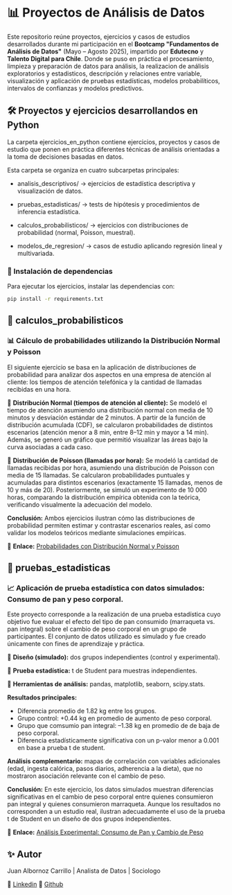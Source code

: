 # 📊 Proyectos de Análisis de Datos

Este repositorio reúne proyectos, ejercicios y casos de estudios desarrollados durante mi participación en el **Bootcamp "Fundamentos de Análisis de Datos"** (Mayo – Agosto 2025), impartido por **Edutecno** y **Talento Digital para Chile**. Donde se puso en práctica el procesamiento, limpieza y preparación de datos para análisis, la realizacion de análisis exploratorios y estadisticos, descripción y relaciones entre variable, visualización y aplicación de pruebas estadísticas, modelos probabilíticos, intervalos de confianzas y modelos predictivos. 

## 🛠️ Proyectos y ejercicios desarrollandos en Python

La carpeta ejercicios_en_python contiene ejercicios, proyectos y casos de estudio que ponen en práctica diferentes técnicas de análisis orientadas a la toma de decisiones basadas en datos.

Esta carpeta se organiza en cuatro subcarpetas principales:

- analisis_descriptivos/ → ejercicios de estadística descriptiva y visualización de datos.

- pruebas_estadisticas/ → tests de hipótesis y procedimientos de inferencia estadística.

- calculos_probabilisticos/ → ejercicios con distribuciones de probabilidad (normal, Poisson, muestral).

- modelos_de_regresion/ → casos de estudio aplicando regresión lineal y multivariada.

### 📌 Instalación de dependencias 

Para ejecutar los ejercicios, instalar las dependencias con:

```bash
pip install -r requirements.txt
```

## 📂 calculos_probabilisticos

### 📊 Cálculo de probabilidades utilizando la Distribución Normal y Poisson

El siguiente ejercicio se basa en la aplicación de distribuciones de probabilidad para analizar dos aspectos en una empresa de atención al cliente: los tiempos de atención telefónica y la cantidad de llamadas recibidas en una hora.

🔹 **Distribución Normal (tiempos de atención al cliente):**
Se modeló el tiempo de atención asumiendo una distribución normal con media de 10 minutos y desviación estándar de 2 minutos. A partir de la función de distribución acumulada (CDF), se calcularon probabilidades de distintos escenarios (atención menor a 8 min, entre 8–12 min y mayor a 14 min). Además, se generó un gráfico que permitió visualizar las áreas bajo la curva asociadas a cada caso.

🔹 **Distribución de Poisson (llamadas por hora):**
Se modeló la cantidad de llamadas recibidas por hora, asumiendo una distribución de Poisson con media de 15 llamadas. Se calcularon probabilidades puntuales y acumuladas para distintos escenarios (exactamente 15 llamadas, menos de 10 y más de 20). Posteriormente, se simuló un experimento de 10 000 horas, comparando la distribución empírica obtenida con la teórica, verificando visualmente la adecuación del modelo.

**Conclusión:** Ambos ejercicios ilustran cómo las distribuciones de probabilidad permiten estimar y contrastar escenarios reales, así como validar los modelos teóricos mediante simulaciones empíricas.

📎 **Enlace:** [Probabilidades con Distribución Normal y Poisson](https://github.com/JuanAlbornoz32/Proyectos_Bootcamp_Analisis_de_Datos/blob/main/python/calculo_de_probabilidades.ipynb)

## 📂 pruebas_estadisticas

### 📈 Aplicación de prueba estadística con datos simulados: Consumo de pan y peso corporal.

Este proyecto corresponde a la realización de una prueba estadística cuyo objetivo fue evaluar el efecto del tipo de pan consumido (marraqueta vs. pan integral) sobre el cambio de peso corporal en un grupo de participantes. El conjunto de datos utilizado es simulado y fue creado únicamente con fines de aprendizaje y práctica.

🔹 **Diseño (simulado):** dos grupos independientes (control y experimental). 

🔹 **Prueba estadística:** t de Student para muestras independientes.

🔹 **Herramientas de análisis:** pandas, matplotlib, seaborn, scipy.stats.


**Resultados principales:**

  - Diferencia promedio de 1.82 kg entre los grupos.
  - Grupo control: +0.44 kg en promedio de aumento de peso corporal.
  - Grupo que comsumio pan integral: –1.38 kg en promedio de de baja de peso corporal.
  - Diferencia estadísticamente significativa con un p-valor menor a 0.001 en base a prueba t de student.

**Análisis complementario:** mapas de correlación con variables adicionales (edad, ingesta calórica, pasos diarios, adherencia a la dieta), que no mostraron asociación relevante con el cambio de peso.

**Conclusión:** En este ejercicio, los datos simulados muestran diferencias significativas en el cambio de peso corporal entre quienes consumieron pan integral y quienes consumieron marraqueta. Aunque los resultados no corresponden a un estudio real, ilustran adecuadamente el uso de la prueba t de Student en un diseño de dos grupos independientes.

📎 **Enlace:** [Análisis Experimental: Consumo de Pan y Cambio de Peso](https://github.com/JuanAlbornoz32/Proyectos_Bootcamp_Analisis_de_Datos/blob/main/analisis_experimental/dise%C3%B1o_experimental.ipynb)

## ✨ Autor

Juan Albornoz Carrillo | Analista de Datos | Sociologo 

📌 [Linkedin](https://www.linkedin.com/in/juan-albornoz-carrillo/)
📌 [Github](https://github.com/JuanAlbornoz32)


